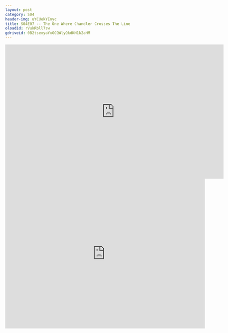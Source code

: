 ```yaml
---
layout: post 
category: S04 
header-img: uYCUekYEnyc 
title: S04E07 -- The One Where Chandler Crosses The Line 
oloadid: rVukRbll7sw 
gdriveid: 0B2tsexyaYxGCQWlyQkdKN1k2aHM 
--- 
```

<!--more--> 
<iframe src='https://openload.co/embed/rVukRbll7sw/' width='700' height='430' frameborder='0' scrolling='no' allowfullscreen='allowfullscreen'></iframe> 
<iframe src='https://drive.google.com/file/d/0B2tsexyaYxGCQWlyQkdKN1k2aHM/preview' width='640' height='480' frameborder='0' scrolling='no' allowfullscreen='allowfullscreen'></iframe> 